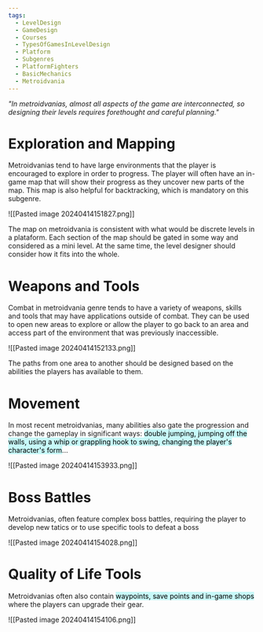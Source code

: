 ```yaml
---
tags:
  - LevelDesign
  - GameDesign
  - Courses
  - TypesOfGamesInLevelDesign
  - Platform
  - Subgenres
  - PlatformFighters
  - BasicMechanics
  - Metroidvania
---
```

_"In metroidvanias, almost all aspects of the game are interconnected, so designing their levels requires forethought and careful planning."_
# Exploration and Mapping

Metroidvanias tend to have large environments that the player is encouraged to explore in order to progress. The player will often have an in-game map that will show their progress as they uncover new parts of the map. This map is also helpful for backtracking, which is mandatory on this subgenre.

![[Pasted image 20240414151827.png]]

The map on metroidvania is consistent with what would be discrete levels in a plataform. Each section of the map should be gated in some way and considered as a mini level. At the same time, the level designer should consider how it fits into the whole.
# Weapons and Tools
Combat in metroidvania genre tends to have a variety of weapons, skills and tools that may have applications outside of combat. They can be used to open new areas to explore or allow the player to go back to an area and access part of the environment that was previously inaccessible.

![[Pasted image 20240414152133.png]]

The paths from one area to another should be designed based on the abilities the players has available to them. 
# Movement
In most recent metroidvanias, many abilities also gate the progression and change the gameplay in significant ways: <mark style="background: #ABF7F7A6;">double jumping, jumping off the walls, using a whip or grappling hook to swing, changing the player's character's form</mark>...

![[Pasted image 20240414153933.png]]

# Boss Battles

Metroidvanias, often feature complex boss battles, requiring the player to develop new tatics or to use specific tools to defeat a boss

![[Pasted image 20240414154028.png]]

# Quality of Life Tools
Metroidvanias often also contain <mark style="background: #ABF7F7A6;">waypoints, save points and in-game shops</mark> where the players can upgrade their gear.


![[Pasted image 20240414154106.png]]


